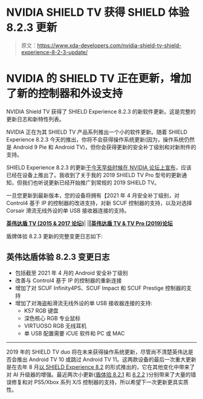 # NVIDIA SHIELD TV 获得 SHIELD 体验 8.2.3 更新

> 原文：<https://www.xda-developers.com/nvidia-shield-tv-shield-experience-8-2-3-update/>

# NVIDIA 的 SHIELD TV 正在更新，增加了新的控制器和外设支持

NVIDIA Shield TV 获得了 SHIELD Experience 8.2.3 的新软件更新。这是完整的更新日志和新特性列表。

NVIDIA 正在为其 SHIELD TV 产品系列推出一个小的软件更新。随着 SHIELD Experience 8.2.3 今天的推出，你将不会获得操作系统更新(因为，操作系统仍然是 Android 9 Pie 和 Android TV)，但你会获得更新的安全补丁级别和对新附件的支持。

SHIELD Experience 8.2.3 的更新[于今天早些时候在 NVIDIA 论坛上宣布](https://www.nvidia.com/en-us/geforce/forums/shield-tv/9/455230/shield-experience-upgrade-823released-5282021/)，应该已经在设备上推出了。我收到了关于我的 2019 SHIELD TV Pro 型号的更新通知，但我们也听说更新已经开始推广到常规的 2019 SHIELD TV。

一旦您更新到最新版本，您的设备将拥有【2021 年 4 月安全补丁级别，对 Control4 基于 IP 的控制器的改进支持，对新 SCUF 控制器的支持，以及对选择 Corsair 滑流无线外设的单 USB 接收器连接的支持。

**[英伟达盾 TV (2015 & 2017 论坛)](https://forum.xda-developers.com/shield-tv)**| |**|[英伟达盾 TV & TV Pro (2019)论坛](https://forum.xda-developers.com/shield-tv-pro)**

盾牌体验 8.2.3 更新的完整变更日志如下:

## 英伟达盾体验 8.2.3 变更日志

*   包括截至 2021 年 4 月的 Android 安全补丁级别
*   改善与 Control4 基于 IP 的控制器的重新连接
*   增加了对 SCUF Infinity4PS、SCUF Impact 和 SCUF Prestige 控制器的支持
*   增加了对海盗船滑流无线外设的单 USB 接收器连接的支持:
    *   K57 RGB 键盘
    *   深色核心 RGB 专业鼠标
    *   VIRTUOSO RGB 无线耳机
    *   单 USB 配置需要 iCUE 软件和 PC 或 MAC

* * *

2019 年的 SHIELD TV duo 将在未来获得操作系统更新，尽管尚不清楚英伟达是否会推出 Android TV 10 或跳过 Android TV 11。这两款设备的最后一次重大更新是在去年 8 月[以 SHIELD Experience 8.2](https://www.xda-developers.com/nvidia-shield-experience-8-2-shield-tv-ai-upscaler/) 的形式推出的，它在其他变化中带来了对 AI 升级器的增强。最近两次小更新([盾体验 8.2.1](https://www.xda-developers.com/nvidia-shield-tv-821/) 和 [8.2.2](https://www.xda-developers.com/nvidia-shield-tv-playstation-5-xbox-series-x-s-controller-support/) )分别带来了大量的错误修复和对 PS5/Xbox 系列 X/S 控制器的支持，所以希望下一次更新更具实质性。